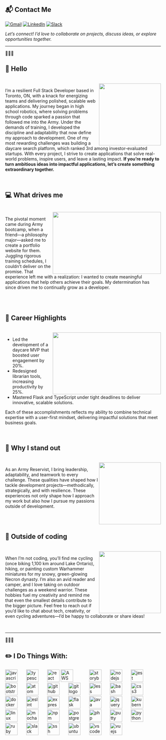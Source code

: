 ## 📬 **Contact Me**  

[![Gmail](https://img.shields.io/badge/Email-D14836?style=flat-square&logo=gmail&logoColor=white)](mailto:edsDbug@gmail.com)
[![LinkedIn](https://img.shields.io/badge/LinkedIn-0077B5?style=flat-square&logo=linkedin&logoColor=white)](https://linkedin.com/in/edgar-leung)
[![Slack](https://img.shields.io/badge/Slack-4A154B?style=flat-square&logo=slack&logoColor=white)](https://internetarchive.slack.com/team/U04CQHU6TNH)  

*Let’s connect! I’d love to collaborate on projects, discuss ideas, or explore opportunities together.*


---

🚀🚀🚀


## 👋 **Hello**
<br>
<img align="right" height="200" src="https://upload.wikimedia.org/wikipedia/commons/thumb/a/a8/CC_2022-06-18_193-Pano_%28cropped%29_01.jpg/1024px-CC_2022-06-18_193-Pano_%28cropped%29_01.jpg" />

<p align="left">
I’m a resilient Full Stack Developer based in Toronto, ON, with a knack for energizing teams and delivering polished, scalable web applications. My journey began in high school robotics, where solving problems through code sparked a passion that followed me into the Army. Under the demands of training, I developed the discipline and adaptability that now define my approach to development. One of my most rewarding challenges was building a daycare search platform, which ranked 3rd among investor-evaluated startups. With every project, I strive to create applications that solve real-world problems, inspire users, and leave a lasting impact. <strong>If you’re ready to turn ambitious ideas into impactful applications, let’s create something extraordinary together.</strong>
</p>
<br>

## 💻 **What drives me**
<br>
<img align="right" width="350" height="200" src="https://media.licdn.com/dms/image/v2/D4D12AQH7p3t4DT8LKg/article-cover_image-shrink_720_1280/article-cover_image-shrink_720_1280/0/1686832380307?e=1737590400&v=beta&t=yBcGbg2N7dPfXkP0XxNoCM0YdyPF8yRCg5eslXe0b4k" />

<p align="left">
The pivotal moment came during Army bootcamp, when a friend—a philosophy major—asked me to create a portfolio website for them. Juggling rigorous training schedules, I couldn’t deliver on the promise. That experience left me with a realization: I wanted to create meaningful applications that help others achieve their goals. My determination has since driven me to continually grow as a developer.
</p>
<br><br>

## 🌟 **Career Highlights**
<br>
<img align="right" width="350" height="200" src="https://trustytots.ca/logo/logo_blue.svg" />

<ul align="left">
  <li>Led the development of a daycare MVP that boosted user engagement by 20%.</li>
  <li>Redesigned librarian tools, increasing productivity by 25%.</li>
  <li>Mastered Flask and TypeScript under tight deadlines to deliver innovative, scalable solutions.</li>
</ul>
<p align="left">
Each of these accomplishments reflects my ability to combine technical expertise with a user-first mindset, delivering impactful solutions that meet business goals.
</p>
<br>


## 🎯 **Why I stand out**
<br>
<img align="right" height="200"  src="https://media.gettyimages.com/id/2163556089/photo/members-of-the-canadian-army-are-posing-for-photos-with-festival-goers-during-the-unionville.jpg?s=612x612&w=gi&k=20&c=ne7B89mIxmnIsqM2NNKOLZQMoKCVDvrLoCFuPGEMhp4=" />

<p align="left">
As an Army Reservist, I bring leadership, adaptability, and teamwork to every challenge. These qualities have shaped how I tackle development projects—methodically, strategically, and with resilience. These experiences not only shape how I approach my work but also how I pursue my passions outside of development.  
</p>
<br><br>

## 🚴 **Outside of coding**
<br>
<img align="right" height="200"  src="https://girodilento.com/wp-content/uploads/2020/07/TCX_ADV_Pro_gallery01-1024x682.jpg" />

<p align="left">
When I’m not coding, you’ll find me cycling (once biking 1,100 km around Lake Ontario), hiking, or painting custom Warhammer miniatures for my snowy, green-glowing Necron dynasty. I’m also an avid reader and camper, and I love taking on outdoor challenges as a weekend warrior. These hobbies fuel my creativity and remind me that even the smallest details contribute to the bigger picture. Feel free to reach out if you’d like to chat about tech, creativity, or even cycling adventures—I’d be happy to collaborate or share ideas!
</p>
<br>

---

🚀🚀🚀



<h2 align="left">✏️ I Do Things With:</h2>

###

<div align="left">
  <img src="https://cdn.jsdelivr.net/gh/devicons/devicon/icons/javascript/javascript-original.svg" height="40" alt="javascript logo"  />
  <img width="20" />
  <img src="https://cdn.jsdelivr.net/gh/devicons/devicon/icons/typescript/typescript-original.svg" height="40" alt="typescript logo"  />
  <img width="20" />
  <img src="https://cdn.jsdelivr.net/gh/devicons/devicon/icons/react/react-original.svg" height="40" alt="react logo"  />
  <img src="https://upload.wikimedia.org/wikipedia/commons/9/93/Amazon_Web_Services_Logo.svg" height="40" alt="AWS logo" />
  <img width="20" />
  <img width="20" />
  <img src="https://cdn.jsdelivr.net/gh/devicons/devicon/icons/storybook/storybook-original.svg" height="40" alt="storybook logo"  />
  <img width="20" />
  <img src="https://cdn.jsdelivr.net/gh/devicons/devicon/icons/nodejs/nodejs-original.svg" height="40" alt="nodejs logo"  />
  <img width="20" />
  <img src="https://cdn.jsdelivr.net/gh/devicons/devicon/icons/jest/jest-plain.svg" height="40" alt="jest logo"  />
  <img width="20" />
  <img src="https://cdn.jsdelivr.net/gh/devicons/devicon/icons/bootstrap/bootstrap-original.svg" height="40" alt="bootstrap logo"  />
  <img width="20" />
  <img src="https://cdn.jsdelivr.net/gh/devicons/devicon/icons/atom/atom-original.svg" height="40" alt="atom logo"  />
  <img width="20" />
  <img src="https://cdn.jsdelivr.net/gh/devicons/devicon/icons/github/github-original.svg" height="40" alt="github logo"  />
  <img width="20" />
  <img src="https://cdn.jsdelivr.net/gh/devicons/devicon/icons/git/git-original.svg" height="40" alt="git logo"  />
  <img width="20" />
  <img src="https://cdn.jsdelivr.net/gh/devicons/devicon/icons/less/less-plain-wordmark.svg" height="40" alt="less logo"  />
  <img width="20" />
  <img src="https://cdn.jsdelivr.net/gh/devicons/devicon/icons/bash/bash-original.svg" height="40" alt="bash logo"  />
  <img width="20" />
  <img src="https://cdn.jsdelivr.net/gh/devicons/devicon/icons/css3/css3-original.svg" height="40" alt="css3 logo"  />
  <img width="20" />
  <img src="https://cdn.jsdelivr.net/gh/devicons/devicon/icons/docker/docker-original.svg" height="40" alt="docker logo"  />
  <img width="20" />
  <img src="https://cdn.jsdelivr.net/gh/devicons/devicon/icons/eslint/eslint-original.svg" height="40" alt="eslint logo"  />
  <img width="20" />
  <img src="https://cdn.jsdelivr.net/gh/devicons/devicon/icons/express/express-original.svg" height="40" alt="express logo"  />
  <img width="20" />
  <img src="https://cdn.jsdelivr.net/gh/devicons/devicon/icons/flask/flask-original.svg" height="40" alt="flask logo"  />
  <img width="20" />
  <img src="https://cdn.jsdelivr.net/gh/devicons/devicon/icons/java/java-original.svg" height="40" alt="java logo"  />
  <img width="20" />
  <img src="https://cdn.jsdelivr.net/gh/devicons/devicon/icons/jquery/jquery-original.svg" height="40" alt="jquery logo"  />
  <img width="20" />
  <img src="https://cdn.jsdelivr.net/gh/devicons/devicon/icons/kubernetes/kubernetes-plain.svg" height="40" alt="kubernetes logo"  />
  <img width="20" />
  <img src="https://cdn.jsdelivr.net/gh/devicons/devicon/icons/linux/linux-original.svg" height="40" alt="linux logo"  />
  <img width="20" />
  <img src="https://cdn.jsdelivr.net/gh/devicons/devicon/icons/mocha/mocha-plain.svg" height="40" alt="mocha logo"  />
  <img width="20" />
  <img src="https://cdn.jsdelivr.net/gh/devicons/devicon/icons/npm/npm-original-wordmark.svg" height="40" alt="npm logo"  />
  <img width="20" />
  <img src="https://cdn.jsdelivr.net/gh/devicons/devicon/icons/postgresql/postgresql-original.svg" height="40" alt="postgresql logo"  />
  <img width="20" />
  <img src="https://cdn.jsdelivr.net/gh/devicons/devicon/icons/php/php-original.svg" height="40" alt="php logo"  />
  <img width="20" />
  <img src="https://cdn.jsdelivr.net/gh/devicons/devicon/icons/putty/putty-original.svg" height="40" alt="putty logo"  />
  <img width="20" />
  <img src="https://cdn.jsdelivr.net/gh/devicons/devicon/icons/python/python-original.svg" height="40" alt="python logo"  />
  <img width="20" />
  <img src="https://cdn.jsdelivr.net/gh/devicons/devicon/icons/ruby/ruby-original.svg" height="40" alt="ruby logo"  />
  <img width="20" />
  <img src="https://cdn.jsdelivr.net/gh/devicons/devicon/icons/slack/slack-original.svg" height="40" alt="slack logo"  />
  <img width="20" />
  <img src="https://cdn.jsdelivr.net/gh/devicons/devicon/icons/ssh/ssh-original.svg" height="40" alt="ssh logo"  />
  <img width="20" />
  <img src="https://cdn.jsdelivr.net/gh/devicons/devicon/icons/ubuntu/ubuntu-plain.svg" height="40" alt="ubuntu logo"  />
  <img width="20" />
  <img src="https://cdn.jsdelivr.net/gh/devicons/devicon/icons/vscode/vscode-original.svg" height="40" alt="vscode logo"  />
  <img width="20" />
  <img src="https://cdn.jsdelivr.net/gh/devicons/devicon/icons/vuejs/vuejs-original.svg" height="40" alt="vuejs logo"  />
</div>




